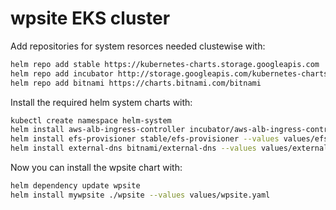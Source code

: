 # wpsite EKS cluster

Add repositories for system resorces needed clustewise with:

```bash
helm repo add stable https://kubernetes-charts.storage.googleapis.com
helm repo add incubator http://storage.googleapis.com/kubernetes-charts-incubator
helm repo add bitnami https://charts.bitnami.com/bitnami
```

Install the required helm system charts with:
```bash
kubectl create namespace helm-system
helm install aws-alb-ingress-controller incubator/aws-alb-ingress-controller --values values/aws-alb-ingress-controller.yaml --namespace helm-system
helm install efs-provisioner stable/efs-provisioner --values values/efs-provisioner.yaml --namespace helm-system
helm install external-dns bitnami/external-dns --values values/external-dns.yaml --namespace helm-system #required if ingress.dns.enabled: true
```

Now you can install the wpsite chart with:
```bash
helm dependency update wpsite
helm install mywpsite ./wpsite --values values/wpsite.yaml
```
